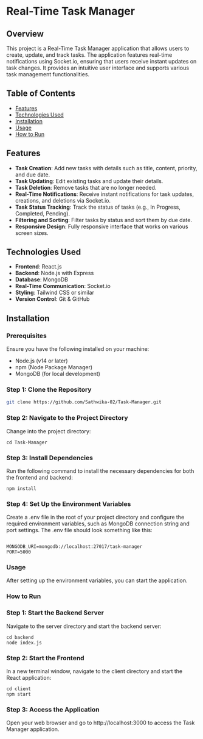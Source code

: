 # Real-Time Task Manager

## Overview
This project is a Real-Time Task Manager application that allows users to create, update, and track tasks. The application features real-time notifications using Socket.io, ensuring that users receive instant updates on task changes. It provides an intuitive user interface and supports various task management functionalities.

## Table of Contents
- [Features](#features)
- [Technologies Used](#technologies-used)
- [Installation](#installation)
- [Usage](#usage)
- [How to Run](#how-to-run)

## Features
- **Task Creation**: Add new tasks with details such as title, content, priority, and due date.
- **Task Updating**: Edit existing tasks and update their details.
- **Task Deletion**: Remove tasks that are no longer needed.
- **Real-Time Notifications**: Receive instant notifications for task updates, creations, and deletions via Socket.io.
- **Task Status Tracking**: Track the status of tasks (e.g., In Progress, Completed, Pending).
- **Filtering and Sorting**: Filter tasks by status and sort them by due date.
- **Responsive Design**: Fully responsive interface that works on various screen sizes.

## Technologies Used
- **Frontend**: React.js
- **Backend**: Node.js with Express
- **Database**: MongoDB
- **Real-Time Communication**: Socket.io
- **Styling**: Tailwind CSS or similar
- **Version Control**: Git & GitHub

## Installation

### Prerequisites
Ensure you have the following installed on your machine:
- Node.js (v14 or later)
- npm (Node Package Manager)
- MongoDB (for local development)

### Step 1: Clone the Repository
```bash
git clone https://github.com/Sathwika-02/Task-Manager.git
```

### Step 2: Navigate to the Project Directory
Change into the project directory:
```
cd Task-Manager
```

### Step 3: Install Dependencies
Run the following command to install the necessary dependencies for both the frontend and backend:
```
npm install
```

### Step 4: Set Up the Environment Variables
Create a .env file in the root of your project directory and configure the required environment variables, such as MongoDB connection string and port settings. The .env file should look something like this:

```

MONGODB_URI=mongodb://localhost:27017/task-manager
PORT=5000

```

### Usage
After setting up the environment variables, you can start the application.


### How to Run
### Step 1: Start the Backend Server
Navigate to the server directory and start the backend server:
```
cd backend
node index.js
```

### Step 2: Start the Frontend
In a new terminal window, navigate to the client directory and start the React application:
```
cd client
npm start
```

### Step 3: Access the Application
Open your web browser and go to http://localhost:3000 to access the Task Manager application.
